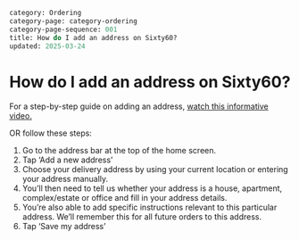 ```meta
category: Ordering
category-page: category-ordering
category-page-sequence: 001
title: How do I add an address on Sixty60? 
updated: 2025-03-24
```
# How do I add an address on Sixty60?  

For a step-by-step guide on adding an address, [watch this informative video.](https://www.youtube.com/watch?v=5aWSy9vmsjk&list=PLqg2Bw6rJIEUcINzDYgxbPbAk1cTcZ_1I&index=4)

OR follow these steps: 

1. Go to the address bar at the top of the home screen. 
2. Tap ‘Add a new address’ 
3. Choose your delivery address by using your current location or entering your address manually. 
4. You’ll then need to tell us whether your address is a house, apartment, complex/estate or office and fill in your address details. 
5. You’re also able to add specific instructions relevant to this particular address. We’ll remember this for all future orders to this address.  
6. Tap ‘Save my address’  